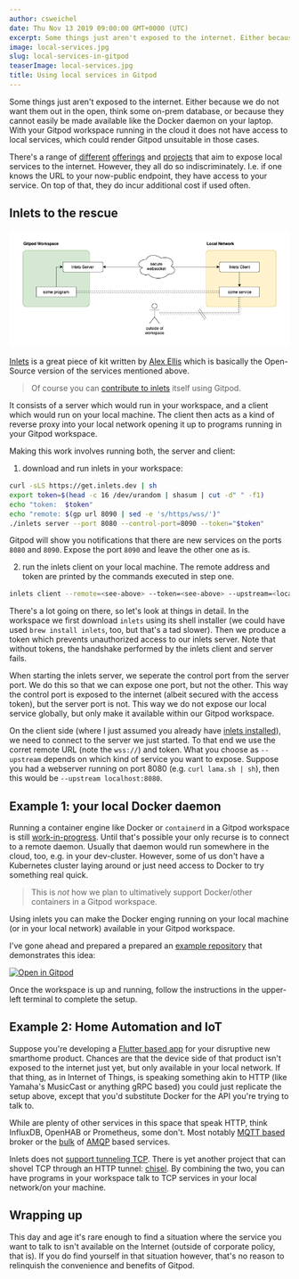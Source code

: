 ```yaml
---
author: csweichel
date: Thu Nov 13 2019 09:00:00 GMT+0000 (UTC)
excerpt: Some things just aren't exposed to the internet. Either because we do not want them out in the open, think some on-prem database, or because
image: local-services.jpg
slug: local-services-in-gitpod
teaserImage: local-services.jpg
title: Using local services in Gitpod
---
```


<script context="module">
  export const prerender = true;
</script>

Some things just aren't exposed to the internet. Either because we do not want them out in the open, think some on-prem database, or because they cannot easily be made available like the Docker daemon on your laptop.
With your Gitpod workspace running in the cloud it does not have access to local services, which could render Gitpod unsuitable in those cases.

There's a range of [different](https://developers.cloudflare.com/argo-tunnel/) [offerings](https://ngrok.com/) and [projects](http://serveo.net/) that aim to expose local services to the internet. However, they all do so indiscriminately. I.e. if one knows the URL to your now-public endpoint, they have access to your service.
On top of that, they do incur additional cost if used often.

## Inlets to the rescue

![Inlets to the Rescue](../../../static/images/blog/local-services-in-gitpod/concept.png)

[Inlets](https://github.com/inlets/inlets) is a great piece of kit written by [Alex Ellis](https://twitter.com/alexellisuk) which is basically the Open-Source version of the services mentioned above.

> Of course you can [contribute to inlets](https://github.com/inlets/inlets#development) itself using Gitpod.

It consists of a server which would run in your workspace, and a client which would run on your local machine. The client then acts as a kind of reverse proxy into your local network opening it up to programs running in your Gitpod workspace.

Making this work involves running both, the server and client:

1. download and run inlets in your workspace:

```bash
curl -sLS https://get.inlets.dev | sh
export token=$(head -c 16 /dev/urandom | shasum | cut -d" " -f1)
echo "token:  $token"
echo "remote: $(gp url 8090 | sed -e 's/https/wss/')"
./inlets server --port 8080 --control-port=8090 --token="$token"
```

Gitpod will show you notifications that there are new services on the ports `8080` and `8090`. Expose the port `8090` and leave the other one as is.

2. run the inlets client on your local machine. The remote address and token are printed by the commands executed in step one.

```bash
inlets client --remote=<see-above> --token=<see-above> --upstream=<local-addr>
```

There's a lot going on there, so let's look at things in detail.
In the workspace we first download `inlets` using its shell installer (we could have used `brew install inlets`, too, but that's a tad slower). Then we produce a token which prevents unauthorized access to our inlets server. Note that without tokens, the handshake performed by the inlets client and server fails.

When starting the inlets server, we seperate the control port from the server port. We do this so that we can expose one port, but not the other. This way the control port is exposed to the internet (albeit secured with the access token), but the server port is not. This way we do not expose our local service globally, but only make it available within our Gitpod workspace.

On the client side (where I just assumed you already have [inlets installed](https://github.com/inlets/inlets#install-the-cli)), we need to connect to the server we just started. To that end we use the corret remote URL (note the `wss://`) and token.
What you choose as `--upstream` depends on which kind of service you want to expose. Suppose you had a webserver running on port 8080 (e.g. `curl lama.sh | sh`), then this would be `--upstream localhost:8080`.

## Example 1: your local Docker daemon

Running a container engine like Docker or `containerd` in a Gitpod workspace is still [work-in-progress](https://github.com/gitpod-io/gitpod/issues/755). Until that's possible your only recurse is to connect to a remote daemon.
Usually that daemon would run somewhere in the cloud, too, e.g. in your dev-cluster. However, some of us don't have a Kubernetes cluster laying around or just need access to Docker to try something real quick.

> This is _not_ how we plan to ultimatively support Docker/other containers in a Gitpod workspace.

Using inlets you can make the Docker enging running on your local machine (or in your local network) available in your Gitpod workspace.

I've gone ahead and prepared a prepared an [example repository](https://github.com/csweichel/gitpod-goes-local/tree/docker) that demonstrates this idea:

[![Open in Gitpod](https://gitpod.io/button/open-in-gitpod.svg)](https://gitpod.io/#https://github.com/csweichel/gitpod-goes-local/tree/docker)

Once the workspace is up and running, follow the instructions in the upper-left terminal to complete the setup.

## Example 2: Home Automation and IoT

Suppose you're developing a [Flutter based app](https://medium.com/@jacksonz666/gitpod-flutter-productivity-on-the-go-for-mobile-app-developers-cc2495049d52) for your disruptive new smarthome product.
Chances are that the device side of that product isn't exposed to the internet just yet, but only available in your local network.
If that thing, as in Internet of Things, is speaking something akin to HTTP (like Yamaha's MusicCast or anything gRPC based) you could just replicate the setup above, except that you'd substitute Docker for the API you're trying to talk to.

While are plenty of other services in this space that speak HTTP, think InfluxDB, OpenHAB or Prometheus, some don't.
Most notably [MQTT based](https://en.wikipedia.org/wiki/MQTT) broker or the [bulk](https://www.eclipse.org/hono/) of [AMQP](https://en.wikipedia.org/wiki/Advanced_Message_Queuing_Protocol) based services.

Inlets does not [support tunneling TCP](https://github.com/inlets/inlets-pro-pkg). There is yet another project that can shovel TCP through an HTTP tunnel: [chisel](https://github.com/jpillora/chisel).
By combining the two, you can have programs in your workspace talk to TCP services in your local network/on your machine.

## Wrapping up

This day and age it's rare enough to find a situation where the service you want to talk to isn't available on the Internet (outside of corporate policy, that is).
If you do find yourself in that situation however, that's no reason to relinquish the convenience and benefits of Gitpod.
